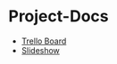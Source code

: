 # Project-Docs

- [Trello Board](https://trello.com/b/x76ADRAC/project-management)
- [Slideshow](https://docs.google.com/presentation/d/1iv8uB6H0P49RN9IF6cYA5lpfiuL4WBGQqcbEu6Q4JAA/edit#slide=id.g2accd1c413_1_55)
